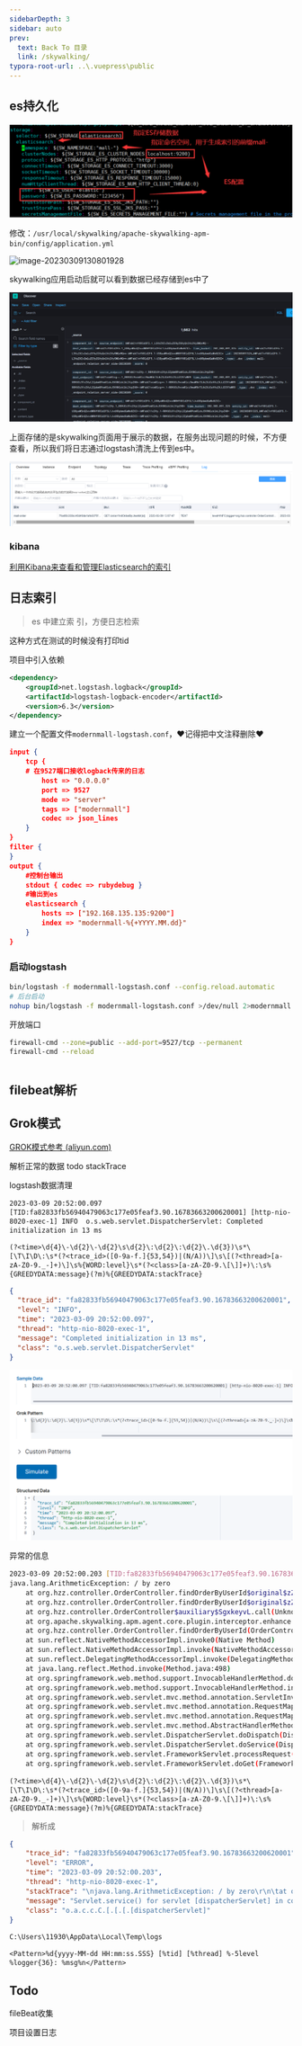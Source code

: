 ```yaml
---
sidebarDepth: 3
sidebar: auto
prev:
  text: Back To 目录
  link: /skywalking/
typora-root-url: ..\.vuepress\public
---
```




## es持久化

![image-20230309132126480](/images/skywalking/image-20230309132126480.png)

修改：`/usr/local/skywalking/apache-skywalking-apm-bin/config/application.yml`

![image-20230309130801928](/C:/Users/11930/AppData/Roaming/Typora/typora-user-images/image-20230309130801928.png)



skywalking应用启动后就可以看到数据已经存储到es中了

![image-20230309135025307](/images/skywalking/image-20230309135025307.png)



上面存储的是skywalking页面用于展示的数据，在服务出现问题的时候，不方便查看，所以我们将日志通过logstash清洗上传到es中。

![image-20230309135924725](/images/skywalking/image-20230309135924725.png)





### kibana

[利用Kibana来查看和管理Elasticsearch的索引](https://blog.csdn.net/qq_24434671/article/details/88574213)





## 日志索引

> es 中建立索 引，方便日志检索

这种方式在测试的时候没有打印tid

项目中引入依赖

```xml
<dependency>
    <groupId>net.logstash.logback</groupId>
    <artifactId>logstash-logback-encoder</artifactId>
    <version>6.3</version>
</dependency>
```

建立一个配置文件`modernmall-logstash.conf`，❤️记得把中文注释删除❤️

```json
input {
    tcp {        
	# 在9527端口接收logback传来的日志
        host => "0.0.0.0"
        port => 9527
        mode => "server"
        tags => ["modernmall"]
        codec => json_lines
    }
}
filter {
}
output {
    #控制台输出
    stdout { codec => rubydebug }
    #输出到es
    elasticsearch { 
	    hosts => ["192.168.135.135:9200"]
	    index => "modernmall-%{+YYYY.MM.dd}"
    }
}
```

### 启动logstash

```sh
bin/logstash -f modernmall-logstash.conf --config.reload.automatic
# 后台启动
nohup bin/logstash -f modernmall-logstash.conf >/dev/null 2>modernmall.log &
```



开放端口

```sh
firewall-cmd --zone=public --add-port=9527/tcp --permanent
firewall-cmd --reload
```







```

```







## filebeat解析



## Grok模式

[GROK模式参考 (aliyun.com)](https://help.aliyun.com/document_detail/129387.html?scm=20140722.184.2.173#section-mt7-eyb-aet)

解析正常的数据 todo stackTrace

logstash数据清理

```
2023-03-09 20:52:00.097 [TID:fa82833fb56940479063c177e05feaf3.90.16783663200620001] [http-nio-8020-exec-1] INFO  o.s.web.servlet.DispatcherServlet: Completed initialization in 13 ms
```

```
(?<time>\d{4}\-\d{2}\-\d{2}\s\d{2}\:\d{2}\:\d{2}\.\d{3})\s*\[\T\I\D\:\s*(?<trace_id>([0-9a-f.]{53,54})|(N/A))\]\s\[(?<thread>[a-zA-Z0-9._-]+)\]\s%{WORD:level}\s*(?<class>[a-zA-Z0-9.\[\]]+)\:\s%{GREEDYDATA:message}(?m)%{GREEDYDATA:stackTrace}
```

```json
{
  "trace_id": "fa82833fb56940479063c177e05feaf3.90.16783663200620001",
  "level": "INFO",
  "time": "2023-03-09 20:52:00.097",
  "thread": "http-nio-8020-exec-1",
  "message": "Completed initialization in 13 ms",
  "class": "o.s.web.servlet.DispatcherServlet"
}
```

![image-20230309211321299](/images/skywalking/image-20230309211321299.png)



异常的信息

```sh
2023-03-09 20:52:00.203 [TID:fa82833fb56940479063c177e05feaf3.90.16783663200620001] [http-nio-8020-exec-1] ERROR o.a.c.c.C.[.[.[.[dispatcherServlet]: Servlet.service() for servlet [dispatcherServlet] in context with path [] threw exception [Request processing failed; nested exception is java.lang.ArithmeticException: / by zero] with root cause
java.lang.ArithmeticException: / by zero
	at org.hzz.controller.OrderController.findOrderByUserId$original$zZriU8a8(OrderController.java:26)
	at org.hzz.controller.OrderController.findOrderByUserId$original$zZriU8a8$accessor$PCJaOXy9(OrderController.java)
	at org.hzz.controller.OrderController$auxiliary$SgxkeyvL.call(Unknown Source)
	at org.apache.skywalking.apm.agent.core.plugin.interceptor.enhance.InstMethodsInter.intercept(InstMethodsInter.java:86)
	at org.hzz.controller.OrderController.findOrderByUserId(OrderController.java)
	at sun.reflect.NativeMethodAccessorImpl.invoke0(Native Method)
	at sun.reflect.NativeMethodAccessorImpl.invoke(NativeMethodAccessorImpl.java:62)
	at sun.reflect.DelegatingMethodAccessorImpl.invoke(DelegatingMethodAccessorImpl.java:43)
	at java.lang.reflect.Method.invoke(Method.java:498)
	at org.springframework.web.method.support.InvocableHandlerMethod.doInvoke(InvocableHandlerMethod.java:190)
	at org.springframework.web.method.support.InvocableHandlerMethod.invokeForRequest(InvocableHandlerMethod.java:138)
	at org.springframework.web.servlet.mvc.method.annotation.ServletInvocableHandlerMethod.invokeAndHandle(ServletInvocableHandlerMethod.java:105)
	at org.springframework.web.servlet.mvc.method.annotation.RequestMappingHandlerAdapter.invokeHandlerMethod(RequestMappingHandlerAdapter.java:878)
	at org.springframework.web.servlet.mvc.method.annotation.RequestMappingHandlerAdapter.handleInternal(RequestMappingHandlerAdapter.java:792)
	at org.springframework.web.servlet.mvc.method.AbstractHandlerMethodAdapter.handle(AbstractHandlerMethodAdapter.java:87)
	at org.springframework.web.servlet.DispatcherServlet.doDispatch(DispatcherServlet.java:1040)
	at org.springframework.web.servlet.DispatcherServlet.doService(DispatcherServlet.java:943)
	at org.springframework.web.servlet.FrameworkServlet.processRequest(FrameworkServlet.java:1006)
	at org.springframework.web.servlet.FrameworkServlet.doGet(FrameworkServlet.java:898)
```

```
(?<time>\d{4}\-\d{2}\-\d{2}\s\d{2}\:\d{2}\:\d{2}\.\d{3})\s*\[\T\I\D\:\s*(?<trace_id>([0-9a-f.]{53,54})|(N/A))\]\s\[(?<thread>[a-zA-Z0-9._-]+)\]\s%{WORD:level}\s*(?<class>[a-zA-Z0-9.\[\]]+)\:\s%{GREEDYDATA:message}(?m)%{GREEDYDATA:stackTrace}
```

> 解析成

```json
{
    "trace_id": "fa82833fb56940479063c177e05feaf3.90.16783663200620001",
    "level": "ERROR",
    "time": "2023-03-09 20:52:00.203",
    "thread": "http-nio-8020-exec-1",
    "stackTrace": "\njava.lang.ArithmeticException: / by zero\r\n\tat org.hzz.controller.OrderController.findOrderByUserId$original$zZriU8a8(OrderController.java:26)\r\n\tat org.hzz.controller.OrderController.findOrderByUserId$original$zZriU8a8$accessor$PCJaOXy9(OrderController.java)\r\n\tat org.hzz.controller.OrderController$auxiliary$SgxkeyvL.call(Unknown Source)\r\n\tat org.apache.skywalking.apm.agent.core.plugin.interceptor.enhance.InstMethodsInter.intercept(InstMethodsInter.java:86)\r\n\tat org.hzz.controller.OrderController.findOrderByUserId(OrderController.java)\r\n\tat sun.reflect.NativeMethodAccessorImpl.invoke0(Native Method)\r\n\tat sun.reflect.NativeMethodAccessorImpl.invoke(NativeMethodAccessorImpl.java:62)\r\n\tat sun.reflect.DelegatingMethodAccessorImpl.invoke(DelegatingMethodAccessorImpl.java:43)\r\n\tat java.lang.reflect.Method.invoke(Method.java:498)\r\n\tat org.springframework.web.method.support.InvocableHandlerMethod.doInvoke(InvocableHandlerMethod.java:190)\r\n\tat org.springframework.web.method.support.InvocableHandlerMethod.invokeForRequest(InvocableHandlerMethod.java:138)\r\n\tat org.springframework.web.servlet.mvc.method.annotation.ServletInvocableHandlerMethod.invokeAndHandle(ServletInvocableHandlerMethod.java:105)\r\n\tat org.springframework.web.servlet.mvc.method.annotation.RequestMappingHandlerAdapter.invokeHandlerMethod(RequestMappingHandlerAdapter.java:878)\r\n\tat org.springframework.web.servlet.mvc.method.annotation.RequestMappingHandlerAdapter.handleInternal(RequestMappingHandlerAdapter.java:792)\r\n\tat org.springframework.web.servlet.mvc.method.AbstractHandlerMethodAdapter.handle(AbstractHandlerMethodAdapter.java:87)\r\n\tat org.springframework.web.servlet.DispatcherServlet.doDispatch(DispatcherServlet.java:1040)\r\n\tat org.springframework.web.servlet.DispatcherServlet.doService(DispatcherServlet.java:943)\r\n\tat org.springframework.web.servlet.FrameworkServlet.processRequest(FrameworkServlet.java:1006)\r\n\tat org.springframework.web.servlet.FrameworkServlet.doGet(FrameworkServlet.java:898)",
    "message": "Servlet.service() for servlet [dispatcherServlet] in context with path [] threw exception [Request processing failed; nested exception is java.lang.ArithmeticException: / by zero] with root cause\r",
    "class": "o.a.c.c.C.[.[.[.[dispatcherServlet]"
}
```



```
C:\Users\11930\AppData\Local\Temp\logs
```

```
<Pattern>%d{yyyy-MM-dd HH:mm:ss.SSS} [%tid] [%thread] %-5level %logger{36}: %msg%n</Pattern>
```



## Todo

fileBeat收集

项目设置日志
